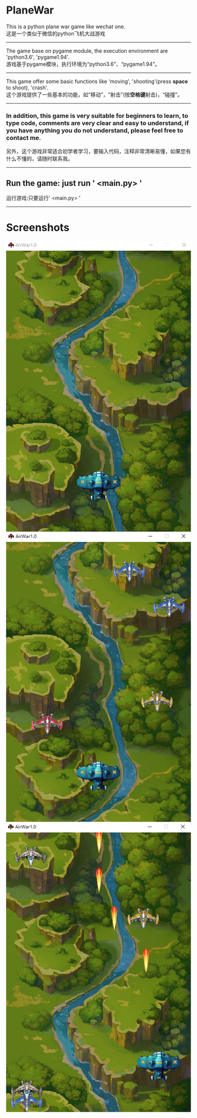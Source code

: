 # PlaneWar
This is a python plane war game like wechat one.<br>
这是一个类似于微信的python飞机大战游戏<br>
***
The game base on pygame module, the execution environment are 'python3.6', 'pygame1.94'.<br>
游戏基于pygame模块，执行环境为“python3.6”、“pygame1.94”。<br>
***
This game offer some basic functions like 'moving', 'shooting'(press **space** to shoot), 'crash'.<br>
这个游戏提供了一些基本的功能，如“移动”，“射击”(按**空格键**射击)，“碰撞”。<br>
***
### In addition, this game is very suitable for beginners to learn, to type code, comments are very clear and easy to understand, if you have anything you do not understand, please feel free to contact me.<br>
另外，这个游戏非常适合初学者学习，要输入代码，注释非常清晰易懂，如果您有什么不懂的，请随时联系我。<br>
***
## Run the game: just run ' <main.py> ' <br>
运行游戏:只要运行' <main.py> '<br>
***
# Screenshots
![截图1](https://github.com/329322311/PlaneWar/blob/master/screenshot.png)
![截图2](https://github.com/329322311/PlaneWar/blob/master/screenshots2.png)
![截图3](https://github.com/329322311/PlaneWar/blob/master/screenshot3.png)

      

